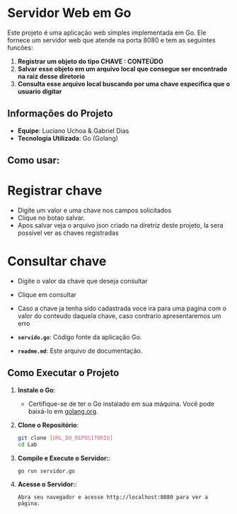 # Servidor Web em Go

Este projeto é uma aplicação web simples implementada em Go. Ele fornece um servidor web que atende na porta 8080 e tem as seguintes funcões:

1. **Registrar um objeto do tipo CHAVE : CONTEÚDO**
2. **Salvar esse objeto em um arquivo local que consegue ser encontrado na raiz desse diretorio**
3. **Consulta esse arquivo local buscando por uma chave especifica que o usuario digitar**

## Informações do Projeto

- **Equipe**: Luciano Uchoa & Gabriel Dias
- **Tecnologia Utilizada**: Go (Golang)

## Como usar:
  # Registrar chave
   - Digite um valor e uma chave nos campos solicitados
   - Clique no botao salvar.
   - Apos salvar veja o arquivo json criado na diretriz deste projeto, la sera possivel ver as chaves registradas
  # Consultar chave
   - Digite o valor da chave que deseja consultar
   - Clique em consultar
   - Caso a chave ja tenha sido cadastrada voce ira para uma pagina com o valor do conteudo daquela chave, caso contrario apresentaremos um erro


- **`servido.go`**: Código fonte da aplicação Go.
- **`readme.md`**: Este arquivo de documentação.

## Como Executar o Projeto

1. **Instale o Go**:
   - Certifique-se de ter o Go instalado em sua máquina. Você pode baixá-lo em [golang.org](https://golang.org/dl/).

2. **Clone o Repositório**:
   ```bash
   git clone [URL_DO_REPOSITORIO]
   cd Lab
   ```

3. **Compile e Execute o Servidor:**:
    ```bash
    go run servidor.go
    ```

4. **Acesse o Servidor:**:
    ```
    Abra seu navegador e acesse http://localhost:8080 para ver a página.
    ```
